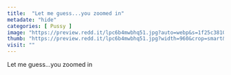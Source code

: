 ```yaml
---
title:  "Let me guess...you zoomed in"
metadate: "hide"
categories: [ Pussy ]
image: "https://preview.redd.it/lpc6b4mwbhq51.jpg?auto=webp&s=1f25c3810fd03c54abc99ee8489f931751ca2618"
thumb: "https://preview.redd.it/lpc6b4mwbhq51.jpg?width=960&crop=smart&auto=webp&s=d54953ddefdfee297a09b6e8f9a386ea88b8104d"
visit: ""
---
```

Let me guess...you zoomed in
